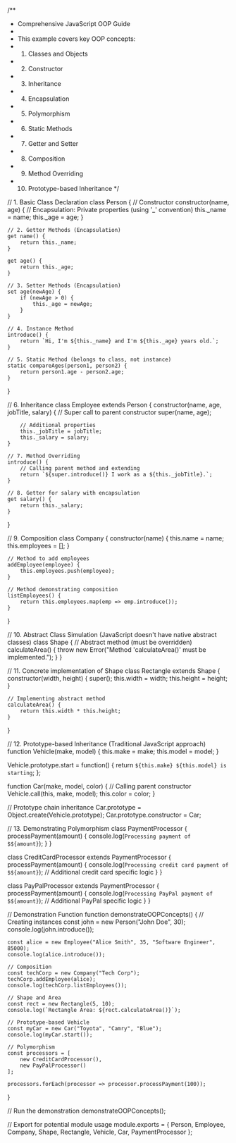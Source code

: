 /**
 * Comprehensive JavaScript OOP Guide
 *
 * This example covers key OOP concepts:
 * 1. Classes and Objects
 * 2. Constructor
 * 3. Inheritance
 * 4. Encapsulation
 * 5. Polymorphism
 * 6. Static Methods
 * 7. Getter and Setter
 * 8. Composition
 * 9. Method Overriding
 * 10. Prototype-based Inheritance
 */

// 1. Basic Class Declaration
class Person {
    // Constructor
    constructor(name, age) {
        // Encapsulation: Private properties (using '_' convention)
        this._name = name;
        this._age = age;
    }

    // 2. Getter Methods (Encapsulation)
    get name() {
        return this._name;
    }

    get age() {
        return this._age;
    }

    // 3. Setter Methods (Encapsulation)
    set age(newAge) {
        if (newAge > 0) {
            this._age = newAge;
        }
    }

    // 4. Instance Method
    introduce() {
        return `Hi, I'm ${this._name} and I'm ${this._age} years old.`;
    }

    // 5. Static Method (belongs to class, not instance)
    static compareAges(person1, person2) {
        return person1.age - person2.age;
    }
}

// 6. Inheritance
class Employee extends Person {
    constructor(name, age, jobTitle, salary) {
        // Super call to parent constructor
        super(name, age);

        // Additional properties
        this._jobTitle = jobTitle;
        this._salary = salary;
    }

    // 7. Method Overriding
    introduce() {
        // Calling parent method and extending
        return `${super.introduce()} I work as a ${this._jobTitle}.`;
    }

    // 8. Getter for salary with encapsulation
    get salary() {
        return this._salary;
    }
}

// 9. Composition
class Company {
    constructor(name) {
        this.name = name;
        this.employees = [];
    }

    // Method to add employees
    addEmployee(employee) {
        this.employees.push(employee);
    }

    // Method demonstrating composition
    listEmployees() {
        return this.employees.map(emp => emp.introduce());
    }
}

// 10. Abstract Class Simulation (JavaScript doesn't have native abstract classes)
class Shape {
    // Abstract method (must be overridden)
    calculateArea() {
        throw new Error("Method 'calculateArea()' must be implemented.");
    }
}

// 11. Concrete implementation of Shape
class Rectangle extends Shape {
    constructor(width, height) {
        super();
        this.width = width;
        this.height = height;
    }

    // Implementing abstract method
    calculateArea() {
        return this.width * this.height;
    }
}

// 12. Prototype-based Inheritance (Traditional JavaScript approach)
function Vehicle(make, model) {
    this.make = make;
    this.model = model;
}

Vehicle.prototype.start = function() {
    return `${this.make} ${this.model} is starting`;
};

function Car(make, model, color) {
    // Calling parent constructor
    Vehicle.call(this, make, model);
    this.color = color;
}

// Prototype chain inheritance
Car.prototype = Object.create(Vehicle.prototype);
Car.prototype.constructor = Car;

// 13. Demonstrating Polymorphism
class PaymentProcessor {
    processPayment(amount) {
        console.log(`Processing payment of $${amount}`);
    }
}

class CreditCardProcessor extends PaymentProcessor {
    processPayment(amount) {
        console.log(`Processing credit card payment of $${amount}`);
        // Additional credit card specific logic
    }
}

class PayPalProcessor extends PaymentProcessor {
    processPayment(amount) {
        console.log(`Processing PayPal payment of $${amount}`);
        // Additional PayPal specific logic
    }
}

// Demonstration Function
function demonstrateOOPConcepts() {
    // Creating instances
    const john = new Person("John Doe", 30);
    console.log(john.introduce());

    const alice = new Employee("Alice Smith", 35, "Software Engineer", 85000);
    console.log(alice.introduce());

    // Composition
    const techCorp = new Company("Tech Corp");
    techCorp.addEmployee(alice);
    console.log(techCorp.listEmployees());

    // Shape and Area
    const rect = new Rectangle(5, 10);
    console.log(`Rectangle Area: ${rect.calculateArea()}`);

    // Prototype-based Vehicle
    const myCar = new Car("Toyota", "Camry", "Blue");
    console.log(myCar.start());

    // Polymorphism
    const processors = [
        new CreditCardProcessor(),
        new PayPalProcessor()
    ];

    processors.forEach(processor => processor.processPayment(100));
}

// Run the demonstration
demonstrateOOPConcepts();

// Export for potential module usage
module.exports = {
    Person,
    Employee,
    Company,
    Shape,
    Rectangle,
    Vehicle,
    Car,
    PaymentProcessor
};
